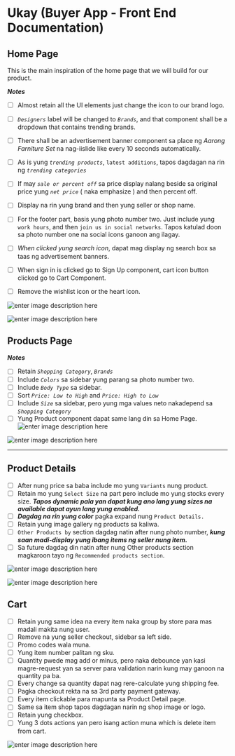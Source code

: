 # Ukay (Buyer App - Front End Documentation)


## Home Page

This is the main inspiration of the home page that we will build for our product.

***Notes***

 - [ ] Almost retain all the UI elements just change the icon to our brand logo.
 - [ ]  *`Designers`* label will be changed to *`Brands`*, and that component shall be a dropdown that contains trending brands.
 - [ ]  There shall be an advertisement banner component sa place ng *Aarong Farniture Set* na nag-iislide like every 10 seconds automatically.
 - [ ]  As is yung *`trending products`*,  `latest additions`, tapos dagdagan na rin ng *`trending categories`*
 - [ ]  If may *`sale or percent off`* sa price display nalang beside sa original price yung *`net price`* ( naka emphasize ) and then percent off.
 - [ ]  Display na rin yung brand and then yung seller or shop name.
 - [ ]  For the footer part, basis yung photo number two. Just include yung `work hours`, and then `join us in social networks`. Tapos katulad doon sa photo number one na social icons ganoon ang ilagay.
 - [ ]  *When clicked yung search icon*, dapat mag display ng search box sa taas ng advertisement banners.
 - [ ]  When sign in is clicked go to Sign Up component, cart icon button clicked go to Cart Component.
 - [ ]  Remove the wishlist icon or the heart icon.


![enter image description here](https://cdn.dribbble.com/users/641906/screenshots/6279620/preview2.png)

![enter image description here](https://cdn.dribbble.com/users/2446071/screenshots/13893056/media/6c4483b6765ba17203cefd3d433c35d3.png)


## Products Page

***Notes***
 - [ ] Retain *`Shopping Category`*, *`Brands`*
 - [ ] Include *`Colors`* sa sidebar yung parang sa photo number two.
 - [ ] Include *`Body Type`* sa sidebar.
 - [ ] Sort *`Price: Low to High`* and *`Price: High to Low`*
 - [ ] Include *`Size`* sa sidebar, pero yung mga values neto nakadepend sa *`Shopping Category`*
 - [ ] Yung Product component dapat same lang din sa Home Page.		
![enter image description here](https://cdn.dribbble.com/users/2446071/screenshots/13893056/media/0f58dd2614435fcba84025fc37193018.png)

![enter image description here](https://cdn.dribbble.com/users/195104/screenshots/11323964/media/42d68c0c23230d0d34e2c45224f6e1cf.png)

---

## Product Details

 - [ ] After nung price sa baba include mo yung `Variants` nung product.
 - [ ] Retain mo yung `Select Size` na part pero include mo yung stocks every size. ***Tapos dynamic pala yan dapat kung ano lang yung sizes na available dapat ayun lang yung enabled.***
 - [ ] ***Dagdag na rin yung color*** pagka expand nung `Product Details.`
 - [ ] Retain yung image gallery ng products sa kaliwa.
 - [ ] `Other Products by` section dagdag natin after nung photo number, ***kung saan madi-display yung ibang items ng seller nung item.***
 - [ ] Sa future dagdag din natin after nung Other products section magkaroon tayo ng `Recommended products section`.

![enter image description here](https://cdn.dribbble.com/users/618212/screenshots/14176331/media/9b8b4bae8db0f1a90234dbd08e3d7675.png)

![enter image description here](https://cdn.dribbble.com/users/618212/screenshots/14176331/media/d8cb443fea17a34f27c1c2a87d1509b5.png)

## Cart

 - [ ] Retain yung same idea na every item naka group by store para mas madali makita nung user.
 - [ ] Remove na yung seller checkout, sidebar sa left side.
 - [ ] Promo codes wala muna.
 - [ ] Yung item number palitan ng sku.
 - [ ] Quantity pwede mag add or minus, pero naka debounce yan kasi magre-request yan sa server para validation narin kung may ganoon na quantity pa ba.
 - [ ] Every change sa quantity dapat nag rere-calculate yung shipping fee.
 - [ ] Pagka checkout rekta na sa 3rd party payment gateway.
 - [ ] Every item clickable para mapunta sa Product Detail page.
 - [ ] Same sa item shop tapos dagdagan narin ng shop image or logo.
 - [ ] Retain yung checkbox.
 - [ ] Yung 3 dots actions yan pero isang action muna which is delete item from cart.

![enter image description here](https://cdn.dribbble.com/users/576948/screenshots/10721832/media/578b6fc1126adad3458f14b6b0262eed.png)
